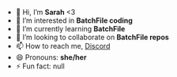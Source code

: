 - 👋 Hi, I’m **Sarah** <3
- 👀 I’m interested in **BatchFile coding**
- 🌱 I’m currently learning **BatchFile**
- 💞️ I’m looking to collaborate on **BatchFile repos**
- 📫 How to reach me, [Discord](https://discordapp.com/users/1156283033205362700)
- 😄 Pronouns: **she/her**
- ⚡ Fun fact: null

